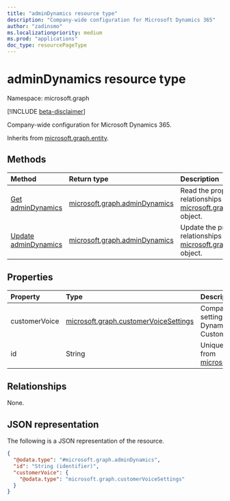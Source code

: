 ```yaml
---
title: "adminDynamics resource type"
description: "Company-wide configuration for Microsoft Dynamics 365"
author: "zadinsmo"
ms.localizationpriority: medium
ms.prod: "applications"
doc_type: resourcePageType
---
```


# adminDynamics resource type

Namespace: microsoft.graph

[!INCLUDE [beta-disclaimer](../../includes/beta-disclaimer.md)]

Company-wide configuration for Microsoft Dynamics 365.


Inherits from [microsoft.graph.entity](../resources/entity.md).

## Methods
|Method|Return type|Description|
|:---|:---|:---|
|[Get adminDynamics](../api/admindynamics-get.md)|[microsoft.graph.adminDynamics](../resources/admindynamics.md)|Read the properties and relationships of a [microsoft.graph.adminDynamics](../resources/admindynamics.md) object.|
|[Update adminDynamics](../api/admindynamics-update.md)|[microsoft.graph.adminDynamics](../resources/admindynamics.md)|Update the properties and relationships of a [microsoft.graph.adminDynamics](../resources/admindynamics.md) object.|

## Properties
|Property|Type|Description|
|:---|:---|:---|
|customerVoice|[microsoft.graph.customerVoiceSettings](../resources/customervoicesettings.md)|Company-wide settings for Microsoft Dynamics 365 Customer Voice.|
|id|String|Unique Id. Inherited from [microsoft.graph.entity](../resources/entity.md).|

## Relationships
None.

## JSON representation
The following is a JSON representation of the resource.
<!-- {
  "blockType": "resource",
  "keyProperty": "id",
  "@odata.type": "microsoft.graph.adminDynamics",
  "baseType": "microsoft.graph.entity",
  "openType": false
}
-->
``` json
{
  "@odata.type": "#microsoft.graph.adminDynamics",
  "id": "String (identifier)",
  "customerVoice": {
    "@odata.type": "microsoft.graph.customerVoiceSettings"
  }
}
```

